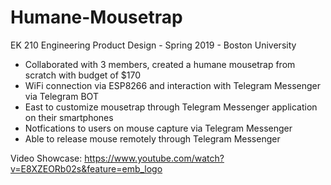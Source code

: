 # Humane-Mousetrap
 EK 210 Engineering Product Design - Spring 2019 - Boston University

- Collaborated with 3 members, created a humane mousetrap from scratch with budget of $170
- WiFi connection via ESP8266 and interaction with Telegram Messenger via Telegram BOT
- East to customize mousetrap through Telegram Messenger application on their smartphones
- Notfications to users on mouse capture via Telegram Messenger
- Able to release mouse remotely through Telegram Messenger

Video Showcase: https://www.youtube.com/watch?v=E8XZEORb02s&feature=emb_logo
